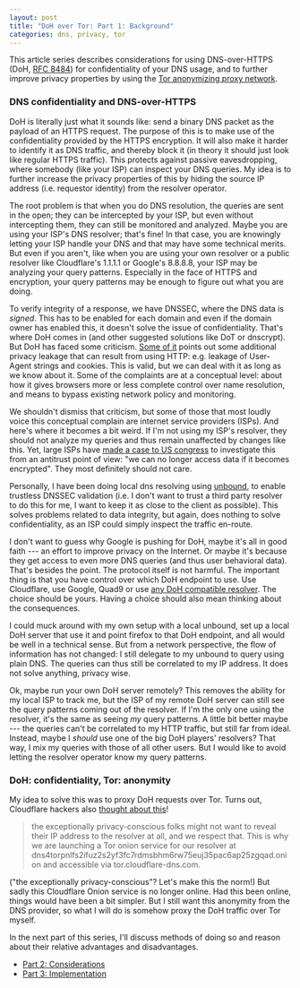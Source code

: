 ```yaml
---
layout: post
title: "DoH over Tor: Part 1: Background"
categories: dns, privacy, tor
---
```

This article series describes considerations for using
DNS-over-HTTPS (DoH, [RFC 8484][rfc/8484]) for confidentiality of
your DNS usage, and to further improve privacy properties by
using the [Tor anonymizing proxy network][tor].

### DNS confidentiality and DNS-over-HTTPS

DoH is literally just what it sounds like: send a binary DNS
packet as the payload of an HTTPS request. The purpose of this is
to make use of the confidentiality provided by the HTTPS
encryption. It will also make it harder to identify it as DNS
traffic, and thereby block it (in theory it should just look like
regular HTTPS traffic). This protects against passive
eavesdropping, where somebody (like your ISP) can inspect your
DNS queries. My idea is to further increase the privacy
properties of this by hiding the source IP address (i.e.
requestor identity) from the resolver operator.

The root problem is that when you do DNS resolution, the queries
are sent in the open; they can be intercepted by your ISP, but
even without intercepting them, they can still be monitored and
analyzed. Maybe you are using your ISP's DNS resolver; that's
fine! In that case, you are knowingly letting your ISP handle
your DNS and that may have some technical merits. But even if you
aren't, like when you are using your own resolver or a public
resolver like Cloudflare's 1.1.1.1 or Google's 8.8.8.8, your ISP
may be analyzing your query patterns. Especially in the face of
HTTPS and encryption, your query patterns may be enough to figure
out what you are doing.

To verify integrity of a response, we have DNSSEC, where the DNS
data is *signed*. This has to be enabled for each domain and even
if the domain owner has enabled this, it doesn't solve the issue
of confidentiality. That's where DoH comes in (and other
suggested solutions like DoT or dnscrypt). But DoH has faced some
criticism. [Some of it][pdns/doh-blog] points out some additional
privacy leakage that can result from using HTTP: e.g. leakage of
User-Agent strings and cookies. This is valid, but we can deal
with it as long as we know about it. Some of the complaints are
at a conceptual level: about how it gives browsers more or less
complete control over name resolution, and means to bypass
existing network policy and monitoring.

We shouldn't dismiss that criticism, but some of those that most
loudly voice this conceptual complain are internet service
providers (ISPs). And here's where it becomes a bit weird. If I'm
not using my ISP's resolver, they should not analyze my queries
and thus remain unaffected by changes like this. Yet, large ISPs
have [made a case to US congress][ncta/congress-letter] to
investigate this from an antitrust point of view: "we can no
longer access data if it becomes encrypted". They most definitely
should not care.

Personally, I have been doing local dns resolving using
[unbound][unbound], to enable trustless DNSSEC validation (i.e. I
don't want to trust a third party resolver to do this for me, I
want to keep it as close to the client as possible). This solves
problems related to data integrity, but again, does nothing to
solve confidentiality, as an ISP could simply inspect the traffic
en-route.

I don't want to guess why Google is pushing for DoH, maybe it's
all in good faith --- an effort to improve privacy on the
Internet. Or maybe it's because they get access to even more DNS
queries (and thus user behavioral data). That's besides the
point. The protocol itself is not harmful. The important thing is
that you have control over which DoH endpoint to use. Use
Cloudflare, use Google, Quad9 or use [any DoH compatible
resolver][gh/curl/dohlist]. The choice should be yours. Having a
choice should also mean thinking about the consequences.

I could muck around with my own setup with a local unbound, set
up a local DoH server that use it and point firefox to that DoH
endpoint, and all would be well in a technical sense. But from a
network perspective, the flow of information has not changed: I
still delegate to my unbound to query using plain DNS. The
queries can thus still be correlated to my IP address. It does
not solve anything, privacy wise.

Ok, maybe run your own DoH server remotely? This removes the
ability for my local ISP to track me, but the ISP of my remote
DoH server can still see the query patterns coming out of the
resolver. If I'm the only one using the resolver, it's the same
as seeing *my* query patterns. A little bit better maybe --- the
queries can't be correlated to my HTTP traffic, but still far
from ideal. Instead, maybe I *should* use one of the big DoH
players' resolvers? That way, I mix my queries with those of all
other users. But I would like to avoid letting the resolver
operator know my query patterns.

### DoH: confidentiality, Tor: anonymity

My idea to solve this was to proxy DoH requests over Tor. Turns
out, Cloudflare hackers also [thought about this][cf/tor]!

> the exceptionally privacy-conscious folks might not want to
> reveal their IP address to the resolver at all, and we respect
> that. This is why we are launching a Tor onion service for our
> resolver at
> dns4torpnlfs2ifuz2s2yf3fc7rdmsbhm6rw75euj35pac6ap25zgqad.onion
> and accessible via tor.cloudflare-dns.com.

("the exceptionally privacy-conscious"? Let's make this the
norm!) But sadly this Cloudflare Onion service is no longer
online. Had this been online, things would have been a bit
simpler. But I still want this anonymity from the DNS provider,
so what I will do is somehow proxy the DoH traffic over Tor
myself.

In the next part of this series, I'll discuss methods of doing so
and reason about their relative advantages and disadvantages.

* [Part 2: Considerations][self/doh-part-2]
* [Part 3: Implementation][self/doh-part-3]

[rfc/8484]: https://tools.ietf.org/rfc/rfc8484.txt
[tor]: https://www.torproject.org/
[pdns/doh-blog]: https://blog.powerdns.com/2019/09/25/centralised-doh-is-bad-for-privacy-in-2019-and-beyond/
[unbound]: https://nlnetlabs.nl/projects/unbound/about/
[gh/curl/dohlist]: https://github.com/curl/curl/wiki/DNS-over-HTTPS#publicly-available-servers
[cf/tor]: https://blog.cloudflare.com/welcome-hidden-resolver/
[self/doh-part-2]: https://blog.3.14159.se/posts/2019/10/15/dns-over-https-over-tor-part2
[self/doh-part-3]: https://blog.3.14159.se/posts/2019/10/16/dns-over-https-over-tor-part3
[ncta/congress-letter]: https://www.ncta.com/sites/default/files/2019-09/Final%20DOH%20LETTER%209-19-19.pdf
